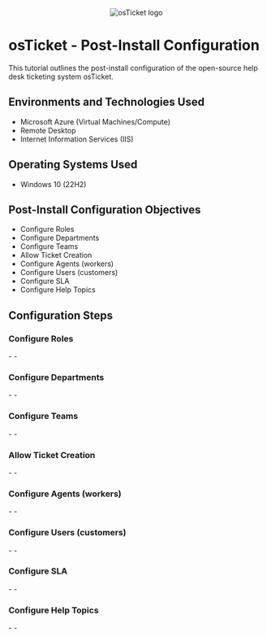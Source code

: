 <p align="center">
<img src="https://i.imgur.com/Clzj7Xs.png" alt="osTicket logo"/>
</p>

<h1>osTicket - Post-Install Configuration</h1>
This tutorial outlines the post-install configuration of the open-source help desk ticketing system osTicket.<br />


<h2>Environments and Technologies Used</h2>

- Microsoft Azure (Virtual Machines/Compute)
- Remote Desktop
- Internet Information Services (IIS)

<h2>Operating Systems Used </h2>

- Windows 10</b> (22H2)

<h2>Post-Install Configuration Objectives</h2>

- Configure Roles
- Configure Departments
- Configure Teams
- Allow Ticket Creation
- Configure Agents (workers)
- Configure Users (customers)
- Configure SLA
- Configure Help Topics

<h2>Configuration Steps</h2>

<h3>Configure Roles</h3>
- <b></b>
- <b></b>

<h3>Configure Departments</h3>
- <b></b>
- <b></b>

<h3>Configure Teams</h3>
- <b></b>
- <b></b>

<h3>Allow Ticket Creation</h3>
- <b></b>
- <b></b>

<h3>Configure Agents (workers)</h3>
- <b></b>
- <b></b>

<h3>Configure Users (customers)</h3>
- <b></b>
- <b></b>

<h3>Configure SLA</h3>
- <b></b>
- <b></b>

<h3>Configure Help Topics</h3>
- <b></b>
- <b></b>
